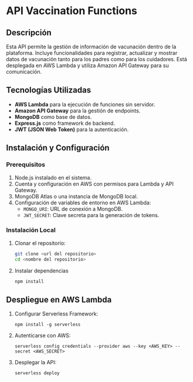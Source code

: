 # API Vaccination Functions

## Descripción
Esta API permite la gestión de información de vacunación dentro de la plataforma. Incluye funcionalidades para registrar, actualizar y mostrar datos de vacunación tanto para los padres como para los cuidadores. Está desplegada en AWS Lambda y utiliza Amazon API Gateway para su comunicación.

## Tecnologías Utilizadas
- **AWS Lambda** para la ejecución de funciones sin servidor.
- **Amazon API Gateway** para la gestión de endpoints.
- **MongoDB** como base de datos.
- **Express.js** como framework de backend.
- **JWT (JSON Web Token)** para la autenticación.

## Instalación y Configuración
### Prerequisitos
1. Node.js instalado en el sistema.
2. Cuenta y configuración en AWS con permisos para Lambda y API Gateway.
3. MongoDB Atlas o una instancia de MongoDB local.
4. Configuración de variables de entorno en AWS Lambda:
   - `MONGO_URI`: URL de conexión a MongoDB.
   - `JWT_SECRET`: Clave secreta para la generación de tokens.

### Instalación Local
1. Clonar el repositorio:
   ```sh
   git clone <url del repositorio>
   cd <nombre del repositorio>
   ```
2. Instalar dependencias
   ```sh
   npm install
   ```

## Despliegue en AWS Lambda

1. Configurar Serverless Framework:
    ```
    npm install -g serverless
    ```
2. Autenticarse con AWS:
    ```
    serverless config credentials --provider aws --key <AWS_KEY> --secret <AWS_SECRET>
    ```
3. Desplegar la API:
    ```
    serverless deploy
    ```
